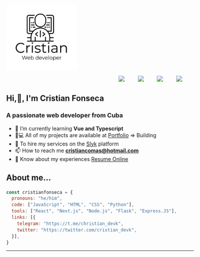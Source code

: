 <img src="https://github.com/kuzeofficial/kuzeofficial/blob/master/Cristian-logo%20(3).png" alt="logo" width=190 align="center" />
<p align='right'>
    <a href="https://www.linkedin.com/in/fertorresmx"><img src="https://img.shields.io/badge/linkedin-%230077B5.svg?&style=for-the-badge&logo=linkedin&logoColor=white" /></a>&nbsp;&nbsp;&nbsp;&nbsp;&nbsp;&nbsp;&nbsp;&nbsp;
    <a href="mailto:fertorresmx@gmail.com?subject=Hola%20Fer"><img src="https://img.shields.io/badge/gmail-%23D14836.svg?&style=for-the-badge&logo=gmail&logoColor=white" /></a>&nbsp;&nbsp;&nbsp;&nbsp;&nbsp;&nbsp;&nbsp;&nbsp;
    <a href="https://twitter.com/fertorresmx"><img src="https://img.shields.io/badge/twitter-%231DA1F2.svg?&style=for-the-badge&logo=twitter&logoColor=white" /></a>&nbsp;&nbsp;&nbsp;&nbsp;&nbsp;&nbsp;&nbsp;&nbsp;
    <a href="https://platzi.com/p/fertorresmx/"><img src="https://img.shields.io/static/v1?style=for-the-badge&message=Master&color=222222&logo=Platzi&logoColor=98CA3F&label=" /></a>&nbsp;&nbsp;&nbsp;&nbsp;&nbsp;&nbsp;&nbsp;&nbsp;
</p>

## Hi,👋, I'm Cristian Fonseca
### A passionate web developer from Cuba
- 🌱 I’m currently learning **Vue and Typescript**
- 🔨💻 All of my projects are available at [Portfolio](https://cristianfonseca.netlify.app) => Building
- 🍕 To hire my services on the [Slyk](https://cristian.slyk.io) platform 
- 📫 How to reach me **cristiancomas@hotmail.com**
- 📄 Know about my experiences [Resume Online](https://cristiancv.netlify.app/)

## About me...
```js
const cristianfonseca = {
  pronouns: "he/him",
  code: ["JavaScript", "HTML", "CSS", "Python"],
  tools: ["React", "Next.js", "Node.js", "Flask", "Express.JS"],
  links: [{
    telegram: "https://t.me/christian_devk",
    twitter: "https://twitter.com/cristian_devk",
  }],
}
```
---

